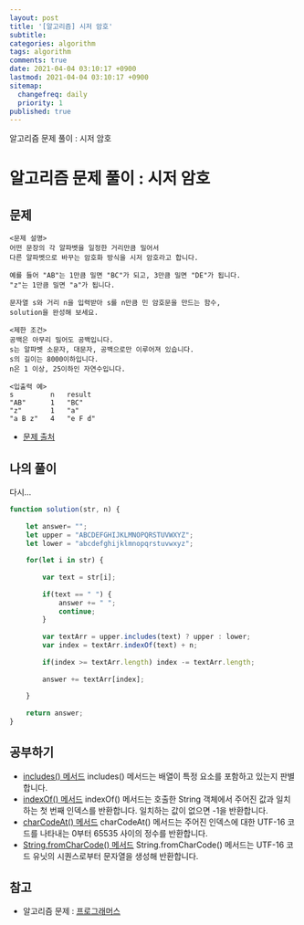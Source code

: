 ```yaml
---
layout: post
title: '[알고리즘] 시저 암호'
subtitle: 
categories: algorithm
tags: algorithm
comments: true
date: 2021-04-04 03:10:17 +0900
lastmod: 2021-04-04 03:10:17 +0900
sitemap:
  changefreq: daily
  priority: 1
published: true
---
```


알고리즘 문제 풀이 : 시저 암호<br />

# 알고리즘 문제 풀이 : 시저 암호

## 문제 
```text
<문제 설명>
어떤 문장의 각 알파벳을 일정한 거리만큼 밀어서 
다른 알파벳으로 바꾸는 암호화 방식을 시저 암호라고 합니다. 

예를 들어 "AB"는 1만큼 밀면 "BC"가 되고, 3만큼 밀면 "DE"가 됩니다. 
"z"는 1만큼 밀면 "a"가 됩니다. 

문자열 s와 거리 n을 입력받아 s를 n만큼 민 암호문을 만드는 함수, 
solution을 완성해 보세요.

<제한 조건>
공백은 아무리 밀어도 공백입니다.
s는 알파벳 소문자, 대문자, 공백으로만 이루어져 있습니다.
s의 길이는 8000이하입니다.
n은 1 이상, 25이하인 자연수입니다.

<입출력 예>
s         n   result
"AB"      1   "BC"
"z"       1   "a"
"a B z"   4   "e F d"
```

* [문제 출처](https://programmers.co.kr/learn/courses/30/lessons/12926)



## 나의 풀이
다시...

```javascript
function solution(str, n) {
    
    let answer= "";
    let upper = "ABCDEFGHIJKLMNOPQRSTUVWXYZ";
    let lower = "abcdefghijklmnopqrstuvwxyz";
    
    for(let i in str) {
        
        var text = str[i];
        
        if(text == " ") {
            answer += " "; 
            continue;
        }
        
        var textArr = upper.includes(text) ? upper : lower;
        var index = textArr.indexOf(text) + n;
        
        if(index >= textArr.length) index -= textArr.length;
        
        answer += textArr[index];
        
    }
    
    return answer;
}
```



## 공부하기
- [includes() 메서드](https://developer.mozilla.org/ko/docs/Web/JavaScript/Reference/Global_Objects/Array/includes)
includes() 메서드는 배열이 특정 요소를 포함하고 있는지 판별합니다.
- [indexOf() 메서드](https://developer.mozilla.org/ko/docs/Web/JavaScript/Reference/Global_Objects/String/indexOf)
indexOf() 메서드는 호출한 String 객체에서 주어진 값과 일치하는 첫 번째 인덱스를 반환합니다. 일치하는 값이 없으면 -1을 반환합니다. 
- [charCodeAt() 메서드](https://developer.mozilla.org/ko/docs/Web/JavaScript/Reference/Global_Objects/String/charCodeAt)
charCodeAt() 메서드는 주어진 인덱스에 대한 UTF-16 코드를 나타내는 0부터 65535 사이의 정수를 반환합니다.
- [String.fromCharCode() 메서드](https://developer.mozilla.org/ko/docs/Web/JavaScript/Reference/Global_Objects/String/fromCharCode)
String.fromCharCode() 메서드는 UTF-16 코드 유닛의 시퀀스로부터 문자열을 생성해 반환합니다.



## 참고
- 알고리즘 문제 : [프로그래머스](https://programmers.co.kr)